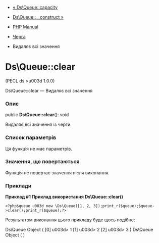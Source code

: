 - [« Ds\Queue::capacity](ds-queue.capacity.md)
- [Ds\Queue::\_\_construct »](ds-queue.construct.md)

- [PHP Manual](index.md)
- [Черга](class.ds-queue.md)
- Видаляє всі значення

# Ds\Queue::clear

(PECL ds \>u003d 1.0.0)

Ds\Queue::clear — Видаляє всі значення

### Опис

public **Ds\Queue::clear**(): void

Видаляє всі значення із черги.

### Список параметрів

Ця функція не має параметрів.

### Значення, що повертаються

Функція не повертає значення після виконання.

### Приклади

**Приклад #1 Приклад використання **Ds\Queue::clear()****

` <?php$queue u003d new \Ds\Queue([1, 2, 3]);print_r($queue);$queue->clear();print_r($queue);?> `

Результатом виконання цього прикладу буде щось подібне:

Ds\Queue Object
(
[0] u003d> 1
[1] u003d> 2
[2] u003d> 3
)
Ds\Queue Object
(
)
